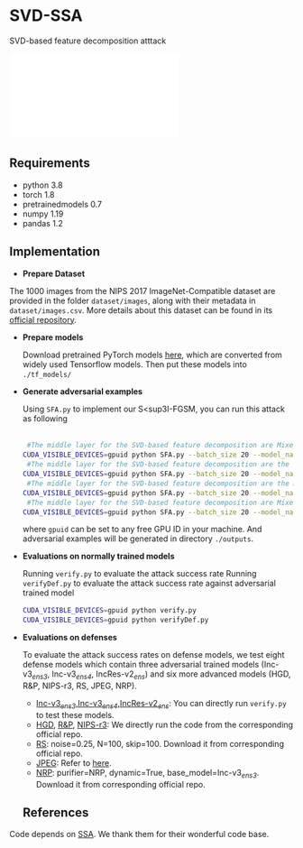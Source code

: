 # SVD-SSA
SVD-based feature decomposition atttack

![Learning Algo](/framework.pdf)

## Requirements

- python 3.8
- torch 1.8
- pretrainedmodels 0.7
- numpy 1.19
- pandas 1.2


## Implementation

- **Prepare Dataset**

The 1000 images from the NIPS 2017 ImageNet-Compatible dataset are provided in the folder ```dataset/images```, along with their metadata in  ```dataset/images.csv```. More details about this dataset can be found in its [official repository](https://github.com/cleverhans-lab/cleverhans/tree/master/cleverhans_v3.1.0/examples/nips17_adversarial_competition/dataset).

- **Prepare models**

  Download pretrained PyTorch models [here](https://github.com/ylhz/tf_to_pytorch_model), which are converted from widely used Tensorflow models. Then put these models into `./tf_models/`

- **Generate adversarial examples**

  Using `SFA.py` to implement our S<sup3</sup>I-FGSM,  you can run this attack as following
  
  ```bash
  
   #The middle layer for the SVD-based feature decomposition are Mixed-6e for Inception-v3, which is layer before the parameter 'AuxLogits' 
  CUDA_VISIBLE_DEVICES=gpuid python SFA.py --batch_size 20 --model_name inceptionv3 --layer AuxLogits
   #The middle layer for the SVD-based feature decomposition are the last layer of block3 for Resnet-152, which is layer before the parameter 'layer4' 
  CUDA_VISIBLE_DEVICES=gpuid python SFA.py --batch_size 20 --model_name resnet152 --layer layer4
   #The middle layer for the SVD-based feature decomposition are the Mixed-6a for Inception-Resnet-v2 , which is layer before the parameter 'mixed_7a' 
  CUDA_VISIBLE_DEVICES=gpuid python SFA.py --batch_size 20 --model_name inceptionresnetv2 --layer mixed_7a
   #The middle layer for the SVD-based feature decomposition are Mixed-6b for Inception-v4
  CUDA_VISIBLE_DEVICES=gpuid python SFA.py --batch_size 20 --model_name inceptionv4 --layer '17'
  ```
  where `gpuid` can be set to any free GPU ID in your machine. And adversarial examples will be generated in directory `./outputs`.
  
- **Evaluations on normally trained models**

  Running `verify.py` to evaluate the attack  success rate
  Running `verifyDef.py` to evaluate the attack  success rate against adversarial trained model
  ```bash
  CUDA_VISIBLE_DEVICES=gpuid python verify.py
  CUDA_VISIBLE_DEVICES=gpuid python verifyDef.py
  ```

- **Evaluations on defenses**

    To evaluate the attack success rates on defense models, we test eight defense models which contain three adversarial trained models (Inc-v3<sub>*ens3*</sub>, Inc-v3<sub>*ens4*</sub>, IncRes-v2<sub>*ens*</sub>) and six more advanced models (HGD, R&P, NIPS-r3, RS, JPEG, NRP).

    - [Inc-v3<sub>*ens3*</sub>,Inc-v3<sub>*ens4*</sub>,IncRes-v2<sub>*ens*</sub>](https://github.com/ylhz/tf_to_pytorch_model):  You can directly run `verify.py` to test these models.
    - [HGD](https://github.com/lfz/Guided-Denoise), [R&P](https://github.com/cihangxie/NIPS2017_adv_challenge_defense), [NIPS-r3](https://github.com/anlthms/nips-2017/tree/master/mmd): We directly run the code from the corresponding official repo.
    - [RS](https://github.com/locuslab/smoothing): noise=0.25, N=100, skip=100. Download it from corresponding official repo.
    - [JPEG](https://github.com/JHL-HUST/VT/blob/main/third_party/jpeg.py): Refer to [here](https://github.com/JHL-HUST/VT/blob/main/third_party/jpeg.py).
    - [NRP](https://github.com/Muzammal-Naseer/NRP): purifier=NRP, dynamic=True, base_model=Inc-v3<sub>*ens3*</sub>. Download it from corresponding official repo.
    
    ## References
Code depends on [SSA](https://github.com/yuyang-long/SSA). We thank them for their wonderful code base. 

   
